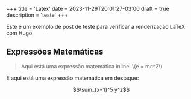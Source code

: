 +++
title = 'Latex'
date = 2023-11-29T20:01:27-03:00
draft = true
description = 'teste'
+++

Este é um exemplo de post de teste para verificar a renderização LaTeX com Hugo.

## Expressões Matemáticas

> Aqui está uma expressão matemática inline: \\(e = mc^2\\)

E aqui está uma expressão matemática em destaque:

$$\sum_{x=1}^5 y^z$$
